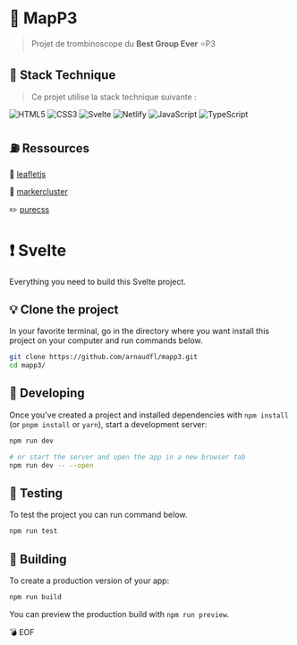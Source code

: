# 📍 MapP3
> Projet de trombinoscope du **Best Group Ever** ⭐P3

## 💊 Stack Technique
> Ce projet utilise la stack technique suivante :

![HTML5](https://img.shields.io/badge/HTML5-E34F26?style=for-the-badge&logo=html5&logoColor=white)
![CSS3](https://img.shields.io/badge/CSS3-1572B6?style=for-the-badge&logo=css3&logoColor=white)
![Svelte](https://img.shields.io/badge/Svelte-4A4A55?style=for-the-badge&logo=svelte&logoColor=FF3E00)
![Netlify](https://img.shields.io/badge/Netlify-00C7B7?style=for-the-badge&logo=netlify&logoColor=white)
![JavaScript](https://img.shields.io/badge/JavaScript-F7DF1E?style=for-the-badge&logo=javascript&logoColor=black)
![TypeScript](https://img.shields.io/badge/TypeScript-007ACC?style=for-the-badge&logo=typescript&logoColor=white)

## ⛽ Ressources

:maple_leaf: [leafletjs](https://leafletjs.com/)

:maple_leaf: [markercluster](https://github.com/Leaflet/Leaflet.markercluster)

:pencil2: [purecss](https://purecss.io/)

# :exclamation: Svelte

Everything you need to build this Svelte project.

## :bulb: Clone the project

In your favorite terminal, go in the directory where you want install this project on your computer and run commands below.

```bash
git clone https://github.com/arnaudfl/mapp3.git
cd mapp3/
```

## :key: Developing

Once you've created a project and installed dependencies with `npm install` (or `pnpm install` or `yarn`), start a development server:

```bash
npm run dev

# or start the server and open the app in a new browser tab
npm run dev -- --open
```

## :wrench: Testing

To test the project you can run command below.

```bash
npm run test
```

## :hammer: Building

To create a production version of your app:

```bash
npm run build
```

You can preview the production build with `npm run preview`.

💣 EOF

